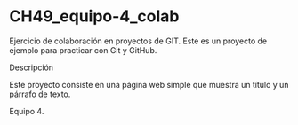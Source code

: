 # CH49_equipo-4_colab
Ejercicio de colaboración en proyectos de GIT.
Este es un proyecto de ejemplo para practicar con Git y GitHub.

Descripción

Este proyecto consiste en una página web simple que muestra un título y un párrafo de texto.

Equipo 4.
